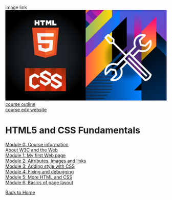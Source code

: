image link<br>
![img](./img/5-0.png)
[course outline](./asset-v1_W3Cx+HTML5.0x+1T2019+type@asset+block@HTML5CSSFundamentals-course-outline.pdf)
<br>
[course edx website](https://courses.edx.org/courses/course-v1:W3Cx+HTML5.0x+1T2019/course/)

# HTML5 and CSS Fundamentals

[Module 0: Course information](./m0/index.md)<br>
[About W3C and the Web](./m0/index.md)<br>
[Module 1: My first Web page](./m1/index.md)<br>
[Module 2: Attributes, images and links](./m2/index.md)<br>
[Module 3: Adding style with CSS](./m3/index.md)<br>
[Module 4: Fixing and debugging](./m4/index.md)<br>
[Module 5: More HTML and CSS](./m5/index.md)<br>
[Module 6: Basics of page layout](./m6/index.md)<br>
 

[Back to Home](../index.md)